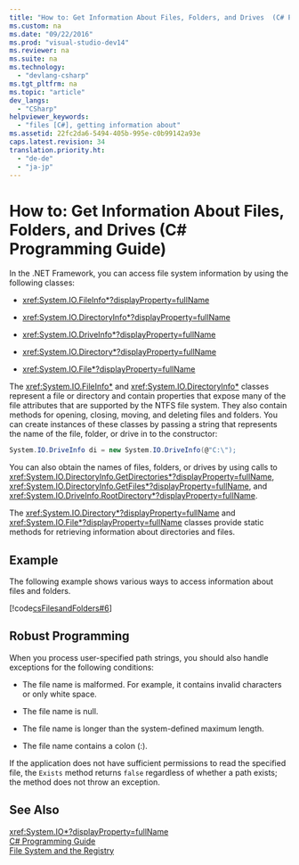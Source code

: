 ```yaml
---
title: "How to: Get Information About Files, Folders, and Drives  (C# Programming Guide)"
ms.custom: na
ms.date: "09/22/2016"
ms.prod: "visual-studio-dev14"
ms.reviewer: na
ms.suite: na
ms.technology: 
  - "devlang-csharp"
ms.tgt_pltfrm: na
ms.topic: "article"
dev_langs: 
  - "CSharp"
helpviewer_keywords: 
  - "files [C#], getting information about"
ms.assetid: 22fc2da6-5494-405b-995e-c0b99142a93e
caps.latest.revision: 34
translation.priority.ht: 
  - "de-de"
  - "ja-jp"
---
```

# How to: Get Information About Files, Folders, and Drives  (C# Programming Guide)
In the .NET Framework, you can access file system information by using the following classes:  
  
-   <xref:System.IO.FileInfo*?displayProperty=fullName>  
  
-   <xref:System.IO.DirectoryInfo*?displayProperty=fullName>  
  
-   <xref:System.IO.DriveInfo*?displayProperty=fullName>  
  
-   <xref:System.IO.Directory*?displayProperty=fullName>  
  
-   <xref:System.IO.File*?displayProperty=fullName>  
  
 The <xref:System.IO.FileInfo*> and <xref:System.IO.DirectoryInfo*> classes represent a file or directory and contain properties that expose many of the file attributes that are supported by the NTFS file system. They also contain methods for opening, closing, moving, and deleting files and folders. You can create instances of these classes by passing a string that represents the name of the file, folder, or drive in to the constructor:  
  
```c#  
System.IO.DriveInfo di = new System.IO.DriveInfo(@"C:\");  
```  
  
 You can also obtain the names of files, folders, or drives by using calls to <xref:System.IO.DirectoryInfo.GetDirectories*?displayProperty=fullName>, <xref:System.IO.DirectoryInfo.GetFiles*?displayProperty=fullName>, and <xref:System.IO.DriveInfo.RootDirectory*?displayProperty=fullName>.  
  
 The <xref:System.IO.Directory*?displayProperty=fullName> and <xref:System.IO.File*?displayProperty=fullName> classes provide static methods for retrieving information about directories and files.  
  
## Example  
 The following example shows various ways to access information about files and folders.  
  
 [!code[csFilesandFolders#6](../vs140/codesnippet/CSharp/how-to--get-information-about-files--folders--and-drives---csharp-programming-guide-_1.cs)]  
  
## Robust Programming  
 When you process user-specified path strings, you should also handle exceptions for the following conditions:  
  
-   The file name is malformed. For example, it contains invalid characters or only white space.  
  
-   The file name is null.  
  
-   The file name is longer than the system-defined maximum length.  
  
-   The file name contains a colon (:).  
  
 If the application does not have sufficient permissions to read the specified file, the `Exists` method returns `false` regardless of whether a path exists; the method does not throw an exception.  
  
## See Also  
 <xref:System.IO*?displayProperty=fullName>   
 [C# Programming Guide](../vs140/csharp-programming-guide.md)   
 [File System and the Registry](../vs140/file-system-and-the-registry--csharp-programming-guide-.md)